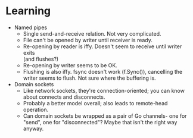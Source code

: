 # Learning
- Named pipes
  - Single send-and-receive relation. Not very complicated.
  - File can't be opened by writer until receiver is ready.
  - Re-opening by reader is iffy. Doesn't seem to receive until writer exits  
    (and flushes?)
  - Re-opening by writer seems to be OK.
  - Flushing is also iffy. fsync doesn't work (f.Sync()), cancelling the writer
    seems to flush. Not sure where the buffering is.
- Domain sockets
  - Like network sockets, they're connection-oriented; you can know about
    connects and disconnects.
  - Probably a better model overall; also leads to remote-head operation.
  - Can domain sockets be wrapped as a pair of Go channels- one for "send", one
    for "disconnected"? Maybe that isn't the right way anyway.

